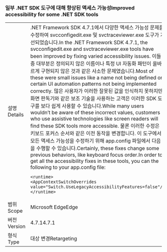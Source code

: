 ### <a name="improved-accessibility-for-some-net-sdk-tools"></a><span data-ttu-id="ff0e3-101">일부 .NET SDK 도구에 대해 향상된 액세스 가능성</span><span class="sxs-lookup"><span data-stu-id="ff0e3-101">Improved accessibility for some .NET SDK tools</span></span>

|   |   |
|---|---|
|<span data-ttu-id="ff0e3-102">설명</span><span class="sxs-lookup"><span data-stu-id="ff0e3-102">Details</span></span>|<span data-ttu-id="ff0e3-103">.NET Framework SDK 4.7.1에서 다양한 액세스 가능성 문제를 수정하여 svcconfigedit.exe 및 svctraceviewer.exe 도구가 개선되었습니다.</span><span class="sxs-lookup"><span data-stu-id="ff0e3-103">In the .NET Framework SDK 4.7.1, the svcconfigedit.exe and svctraceviewer.exe tools have been improved by fixing varied accessibility issues.</span></span> <span data-ttu-id="ff0e3-104">이들 중 대부분은 정의되지 않은 이름이나 특정 UI 자동화 패턴이 올바르게 구현되지 않은 것과 같은 사소한 문제였습니다.</span><span class="sxs-lookup"><span data-stu-id="ff0e3-104">Most of these were small issues like a name not being defined or certain UI automation patterns not being implemented correctly.</span></span> <span data-ttu-id="ff0e3-105">많은 사용자가 이러한 잘못된 값을 인식하지 못하지만, 화면 판독기와 같은 보조 기술을 사용하는 고객은 이러한 SDK 도구를 보다 쉽게 사용할 수 있습니다.</span><span class="sxs-lookup"><span data-stu-id="ff0e3-105">While many users wouldn’t be aware of these incorrect values, customers who use assistive technologies like screen readers will find these SDK tools more accessible.</span></span> <span data-ttu-id="ff0e3-106">물론 이러한 수정은 키보드 포커스 순서와 같은 이전 동작을 변경합니다. 이 도구에서 모든 액세스 가능성을 수정하기 위해 app.config 파일에서 다음을 수행할 수 있습니다.</span><span class="sxs-lookup"><span data-stu-id="ff0e3-106">Certainly, these fixes change some previous behaviors, like keyboard focus order.In order to get all the accessibility fixes in these tools, you can the following to your app.config file:</span></span><pre><code class="language-xml">&lt;runtime&gt;&#13;&#10;&lt;AppContextSwitchOverrides value=&quot;Switch.UseLegacyAccessibilityFeatures=false&quot;/&gt;&#13;&#10;&lt;/runtime&gt;&#13;&#10;</code></pre>|
|<span data-ttu-id="ff0e3-107">범위</span><span class="sxs-lookup"><span data-stu-id="ff0e3-107">Scope</span></span>|<span data-ttu-id="ff0e3-108">Microsoft Edge</span><span class="sxs-lookup"><span data-stu-id="ff0e3-108">Edge</span></span>|
|<span data-ttu-id="ff0e3-109">버전</span><span class="sxs-lookup"><span data-stu-id="ff0e3-109">Version</span></span>|<span data-ttu-id="ff0e3-110">4.7.1</span><span class="sxs-lookup"><span data-stu-id="ff0e3-110">4.7.1</span></span>|
|<span data-ttu-id="ff0e3-111">형식</span><span class="sxs-lookup"><span data-stu-id="ff0e3-111">Type</span></span>|<span data-ttu-id="ff0e3-112">대상 변경</span><span class="sxs-lookup"><span data-stu-id="ff0e3-112">Retargeting</span></span>|

